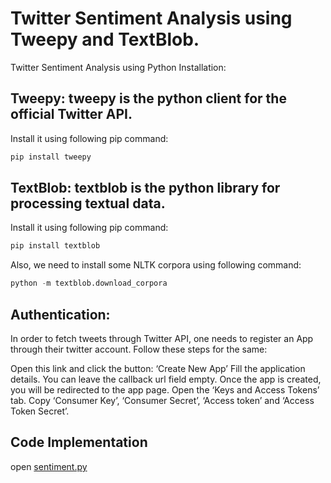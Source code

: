# Twitter Sentiment Analysis using Tweepy and TextBlob.
Twitter Sentiment Analysis using Python
Installation:

## Tweepy: tweepy is the python client for the official Twitter API.
Install it using following pip command:
```python
pip install tweepy
```
## TextBlob: textblob is the python library for processing textual data.
Install it using following pip command:
```python
pip install textblob
```
Also, we need to install some NLTK corpora using following command:
```python
python -m textblob.download_corpora
```
## Authentication:
In order to fetch tweets through Twitter API, one needs to register an App through their twitter account. Follow these steps for the same:

Open this link and click the button: ‘Create New App’
Fill the application details. You can leave the callback url field empty.
Once the app is created, you will be redirected to the app page.
Open the ‘Keys and Access Tokens’ tab.
Copy ‘Consumer Key’, ‘Consumer Secret’, ‘Access token’ and ‘Access Token Secret’.

## Code Implementation
open [sentiment.py](../blob/master/sentiment.py)
